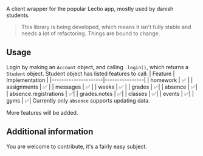 A client wrapper for the popular Lectio app, mostly used by danish students.
> This library is being developed, which means it isn't fully stable and needs a lot of refactoring. Things are bound to change.

## Usage
Login by making an ``Account`` object, and calling ``.login()``, which returns a ``Student`` object. Student object has listed features to call:
| Feature             | Implementation |
|---------------------|----------------|
| homework | ✅              | 
| assignments   | ✅              | 
| messages      | ✅              | 
| weeks       | ✅              | 
| grades | ✅|
| absence | ✅|
| absence.registrations | ✅|
| grades.notes | ✅|
| classes | ✅|
| events | ✅|
| gyms | ✅|
Currently only ``absence`` supports updating data.

More features will be added.

## Additional information

You are welcome to contribute, it's a fairly easy subject.
